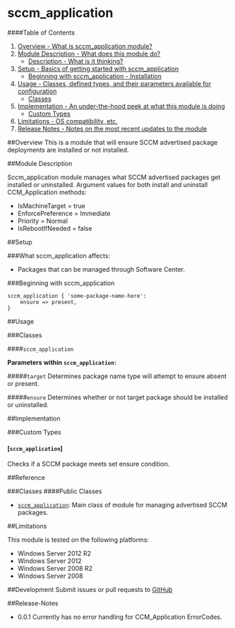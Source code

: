 # sccm_application

####Table of Contents

1. [Overview - What is sccm_application module?](#overview)
2. [Module Description - What does this module do?](#module-description)
    * [Description - What is it thinking?](#description)
3. [Setup - Basics of getting started with sccm_application](#setup)
    * [Beginning with sccm_application - Installation](#beginning-with-sccm_application)
4. [Usage - Classes, defined types, and their parameters available for configuration](#usage)
    * [Classes](#classes)
5. [Implementation - An under-the-hood peek at what this module is doing](#implementation)
    * [Custom Types](#custom-types)
6. [Limitations - OS compatibility, etc.](#limitations)
7. [Release Notes - Notes on the most recent updates to the module](#release-notes)

##Overview
This is a module that will ensure SCCM advertised package deployments are installed or not installed.

##Module Description

Sccm_application module manages what SCCM advertised packages get installed or uninstalled. Argument values for both install and uninstall CCM_Application methods:
* IsMachineTarget = true
* EnforcePreference = Immediate
* Priority = Normal
* IsRebootIfNeeded = false

##Setup

###What sccm_application affects:

* Packages that can be managed through Software Center.

###Beginning with sccm_application

```puppet
sccm_application { 'some-package-name-here': 
    ensure => present,
}
```
##Usage

###Classes

####`sccm_application`

**Parameters within `sccm_application`:**

#####`target`
Determines package name type will attempt to ensure absent or present.

#####`ensure`
Determines whether or not target package should be installed or uninstalled.

##Implementation

###Custom Types

#### [`sccm_application`]
Checks if a SCCM package meets set ensure condition.

##Reference

###Classes
####Public Classes
* [`sccm_application`](#classes): Main class of module for managing advertised SCCM packages.

##Limitations

This module is tested on the following platforms:

* Windows Server 2012 R2
* Windows Server 2012
* Windows Server 2008 R2
* Windows Server 2008

##Development
Submit issues or pull requests to [GitHub](https://github.secureserver.net/ECM/SCCM_Application)

##Release-Notes
* 0.0.1 Currently has no error handling for CCM_Application ErrorCodes.
